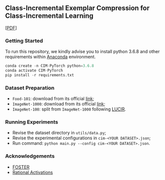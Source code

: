 ## Class-Incremental Exemplar Compression for Class-Incremental Learning

\[[PDF](https://openaccess.thecvf.com/content/CVPR2023/papers/Luo_Class-Incremental_Exemplar_Compression_for_Class-Incremental_Learning_CVPR_2023_paper.pdf)\]

### Getting Started
To run this repository, we kindly advise you to install python 3.6.8 and other requirements within [Anaconda](https://www.anaconda.com/) environment.
```python
conda create -n CIM-PyTorch python=3.6.8
conda activate CIM-PyTorch
pip install -r requirements.txt
```

### Dataset Preparation
* `Food-101`: download from its official [link](https://data.vision.ee.ethz.ch/cvl/datasets_extra/food-101/);
* `ImageNet-1000`: download from its official [link](https://image-net.org/);
* `ImageNet-100`: split from `ImageNet-1000` following [LUCIR](https://github.com/hshustc/CVPR19_Incremental_Learning).
  
### Running Experiments
* Revise the dataset directory in `utils/data.py`;
* Revise the experimental configurations in `cim-<YOUR DATASET>.json`;
* Run command: `python main.py --config cim-<YOUR DATASET>.json`.

### Acknowledgements
* [FOSTER](https://github.com/G-U-N/ECCV22-FOSTER)
* [Rational Activations](https://github.com/ml-research/rational_activations)
